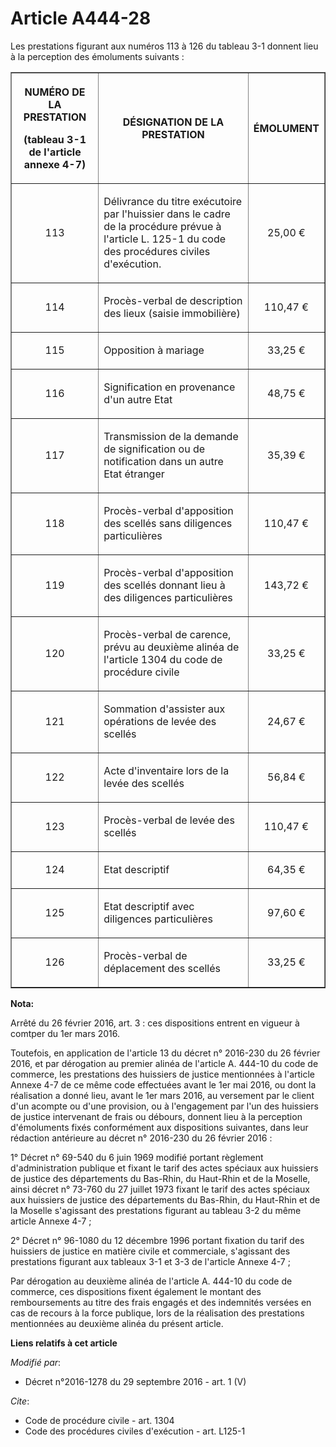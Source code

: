 # Article A444-28

Les prestations figurant aux numéros 113 à 126 du tableau 3-1 donnent lieu à la perception des émoluments suivants : 

<table border="1">
  <tbody>
    <tr>
      <th>

NUMÉRO DE LA PRESTATION 

(tableau 3-1 de l'article annexe 4-7) 

</th>
      <th>

DÉSIGNATION DE LA PRESTATION 

</th>
      <th>

ÉMOLUMENT 

</th>
    </tr>
    <tr>
      <td align="center" valign="middle">

113 

</td>
      <td align="left" valign="middle">

Délivrance du titre exécutoire par l'huissier dans le cadre de la procédure prévue à l'article L. 125-1 du code des
procédures civiles d'exécution. 

</td>
      <td align="center" valign="middle">

25,00 € 

</td>
    </tr>
    <tr>
      <td align="center" valign="middle">

114 

</td>
      <td valign="middle">

Procès-verbal de description des lieux (saisie immobilière) 

</td>
      <td align="center" valign="middle">

110,47 € 

</td>
    </tr>
    <tr>
      <td align="center" valign="middle">

115 

</td>
      <td valign="middle">

Opposition à mariage 

</td>
      <td align="center" valign="middle">

33,25 € 

</td>
    </tr>
    <tr>
      <td align="center" valign="middle">

116 

</td>
      <td valign="middle">

Signification en provenance d'un autre Etat 

</td>
      <td align="center" valign="middle">

48,75 € 

</td>
    </tr>
    <tr>
      <td align="center" valign="middle">

117 

</td>
      <td valign="middle">

Transmission de la demande de signification ou de notification dans un autre Etat étranger 

</td>
      <td align="center" valign="middle">

35,39 € 

</td>
    </tr>
    <tr>
      <td align="center" valign="middle">

118 

</td>
      <td valign="middle">

Procès-verbal d'apposition des scellés sans diligences particulières 

</td>
      <td align="center" valign="middle">

110,47 € 

</td>
    </tr>
    <tr>
      <td align="center" valign="middle">

119 

</td>
      <td valign="middle">

Procès-verbal d'apposition des scellés donnant lieu à des diligences particulières 

</td>
      <td align="center" valign="middle">

143,72 € 

</td>
    </tr>
    <tr>
      <td align="center" valign="middle">

120 

</td>
      <td valign="middle">

Procès-verbal de carence, prévu au deuxième alinéa de l'article 1304 du code de procédure civile 

</td>
      <td align="center" valign="middle">

33,25 € 

</td>
    </tr>
    <tr>
      <td align="center" valign="middle">

121 

</td>
      <td valign="middle">

Sommation d'assister aux opérations de levée des scellés 

</td>
      <td align="center" valign="middle">

24,67 € 

</td>
    </tr>
    <tr>
      <td align="center" valign="middle">

122 

</td>
      <td valign="middle">

Acte d'inventaire lors de la levée des scellés 

</td>
      <td align="center" valign="middle">

56,84 € 

</td>
    </tr>
    <tr>
      <td align="center" valign="middle">

123 

</td>
      <td valign="middle">

Procès-verbal de levée des scellés 

</td>
      <td align="center" valign="middle">

110,47 € 

</td>
    </tr>
    <tr>
      <td align="center" valign="middle">

124 

</td>
      <td valign="middle">

Etat descriptif 

</td>
      <td align="center" valign="middle">

64,35 € 

</td>
    </tr>
    <tr>
      <td align="center" valign="middle">

125 

</td>
      <td valign="middle">

Etat descriptif avec diligences particulières 

</td>
      <td align="center" valign="middle">

97,60 € 

</td>
    </tr>
    <tr>
      <td align="center" valign="middle">

126 

</td>
      <td valign="middle">

Procès-verbal de déplacement des scellés 

</td>
      <td align="center" valign="middle">

33,25 €</td>
    </tr>
  </tbody>
</table>

**Nota:**

Arrêté du 26 février 2016, art. 3 : ces dispositions entrent en vigueur à comtper du 1er mars 2016.

Toutefois, en application de l'article 13 du décret n° 2016-230 du 26 février 2016, et par dérogation au premier alinéa de
l'article A. 444-10 du code de commerce, les prestations des huissiers de justice mentionnées à l'article Annexe 4-7 de ce
même code effectuées avant le 1er mai 2016, ou dont la réalisation a donné lieu, avant le 1er mars 2016, au versement par le
client d'un acompte ou d'une provision, ou à l'engagement par l'un des huissiers de justice intervenant de frais ou débours,
donnent lieu à la perception d'émoluments fixés conformément aux dispositions suivantes, dans leur rédaction antérieure au
décret n° 2016-230 du 26 février 2016 :

1° Décret n° 69-540 du 6 juin 1969 modifié portant règlement d'administration publique et fixant le tarif des actes spéciaux
aux huissiers de justice des départements du Bas-Rhin, du Haut-Rhin et de la Moselle, ainsi décret n° 73-760 du 27 juillet
1973 fixant le tarif des actes spéciaux aux huissiers de justice des départements du Bas-Rhin, du Haut-Rhin et de la Moselle
s'agissant des prestations figurant au tableau 3-2 du même article Annexe 4-7 ;

2° Décret n° 96-1080 du 12 décembre 1996 portant fixation du tarif des huissiers de justice en matière civile et commerciale,
s'agissant des prestations figurant aux tableaux 3-1 et 3-3 de l'article Annexe 4-7 ;

Par dérogation au deuxième alinéa de l'article A. 444-10 du code de commerce, ces dispositions fixent également le montant
des remboursements au titre des frais engagés et des indemnités versées en cas de recours à la force publique, lors de la
réalisation des prestations mentionnées au deuxième alinéa du présent article.

**Liens relatifs à cet article**

_Modifié par_:

  - Décret n°2016-1278 du 29 septembre 2016 - art. 1 (V)

_Cite_:

  - Code de procédure civile - art. 1304
  - Code des procédures civiles d'exécution - art. L125-1
